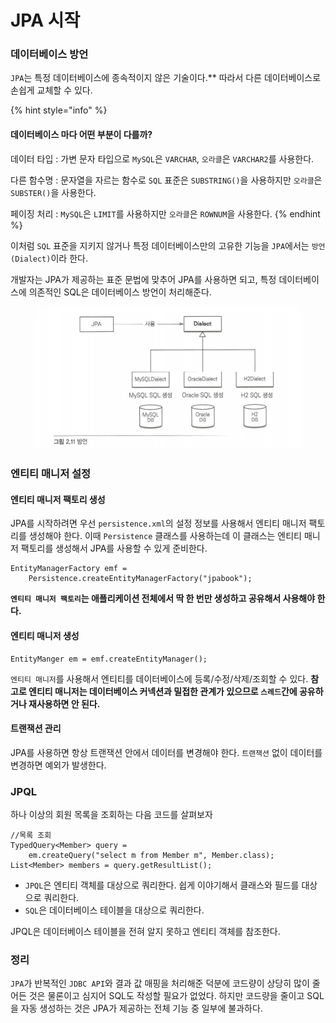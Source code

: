 # JPA 시작

### 데이터베이스 방언

`JPA`는 특정 데이터베이스에 종속적이지 않은 기술이다.\*\* 따라서 다른 데이터베이스로 손쉽게 교체할 수 있다.

{% hint style="info" %}
#### 데이터베이스 마다 어떤 부분이 다를까?

데이터 타입 : 가변 문자 타입으로 `MySQL`은 `VARCHAR`, `오라클`은 `VARCHAR2`를 사용한다.

다른 함수명 : 문자열을 자르는 함수로 `SQL` 표준은 `SUBSTRING()`을 사용하지만 `오라클`은 `SUBSTER()`을 사용한다.

페이징 처리 : `MySQL`은 `LIMIT`를 사용하지만 `오라클`은 `ROWNUM`을 사용한다.
{% endhint %}

이처럼 `SQL` 표준을 지키지 않거나 특정 데이터베이스만의 고유한 기능을 `JPA`에서는 `방언(Dialect)`이라 한다.

개발자는 JPA가 제공하는 표준 문법에 맞추어 JPA를 사용하면 되고, 특정 데이터베이스에 의존적인 SQL은 데이터베이스 방언이 처리해준다.

<figure><img src="../../../.gitbook/assets/image (1).png" alt=""><figcaption></figcaption></figure>

### 엔티티 매니저 설정

#### 엔티티 매니저 팩토리 생성

JPA를 시작하려면 우선 `persistence.xml`의 설정 정보를 사용해서 엔티티 매니저 팩토리를 생성해야 한다. 이때 `Persistence` 클래스를 사용하는데 이 클래스는 엔티티 매니저 팩토리를 생성해서 JPA를 사용할 수 있게 준비한다.

```
EntityManagerFactory emf = 
	Persistence.createEntityManagerFactory("jpabook");
```

**`엔티티 매니저 팩토리`는 애플리케이션 전체에서 딱 한 번만 생성하고 공유해서 사용해야 한다.**

#### 엔티티 매니저 생성

```
EntityManger em = emf.createEntityManager();
```

`엔티티 매니저`를 사용해서 엔티티를 데이터베이스에 등록/수정/삭제/조회할 수 있다. **참고로 엔티티 매니저는 데이터베이스 커넥션과 밀접한 관계가 있으므로 `스레드`간에 공유하거나 재사용하면 안 된다.**

#### 트랜잭션 관리

JPA를 사용하면 항상 트랜잭션 안에서 데이터를 변경해야 한다. `트랜잭션` 없이 데이터를 변경하면 예외가 발생한다.

### JPQL

하나 이상의 회원 목록을 조회하는 다음 코드를 살펴보자

```
//목록 조회
TypedQuery<Member> query = 
	em.createQuery("select m from Member m", Member.class);
List<Member> members = query.getResultList();
```

* `JPQL`은 엔티티 객체를 대상으로 쿼리한다. 쉽게 이야기해서 클래스와 필드를 대상으로 쿼리한다.
* `SQL`은 데이터베이스 테이블을 대상으로 쿼리한다.

JPQL은 데이터베이스 테이블을 전혀 알지 못하고 엔티티 객체를 참조한다.

### 정리

`JPA`가 반복적인 `JDBC API`와 결과 값 매핑을 처리해준 덕분에 코드량이 상당히 많이 줄어든 것은 물론이고 심지어 SQL도 작성할 필요가 없었다. 하지만 코드량을 줄이고 SQL을 자동 생성하는 것은 JPA가 제공하는 전체 기능 중 일부에 불과하다.
